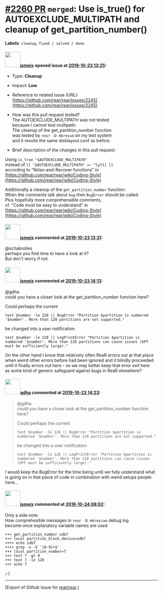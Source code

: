 [\#2260 PR](https://github.com/rear/rear/pull/2260) `merged`: Use is\_true() for AUTOEXCLUDE\_MULTIPATH and cleanup of get\_partition\_number()
===============================================================================================================================================

**Labels**: `cleanup`, `fixed / solved / done`

#### <img src="https://avatars.githubusercontent.com/u/1788608?u=925fc54e2ce01551392622446ece427f51e2f0ce&v=4" width="50">[jsmeix](https://github.com/jsmeix) opened issue at [2019-10-23 13:25](https://github.com/rear/rear/pull/2260):

-   Type: **Cleanup**

-   Impact: **Low**

-   Reference to related issue (URL):  
    [https://github.com/rear/rear/issues/2245](https://github.com/rear/rear/issues/2245)

-   How was this pull request tested?  
    The AUTOEXCLUDE\_MULTIPATH was not tested  
    because I cannot test multipath.  
    The cleanup of the get\_partition\_number function  
    was tested by `rear -D mkresue` on my test system  
    and it results the same disklayout.conf as before.

-   Brief description of the changes in this pull request:

Using `is_true "$AUTOEXCLUDE_MULTIPATH"`  
instead of `[[ "$AUTOEXCLUDE_MULTIPATH" =~ ^[yY1] ]]`  
according to "Relax-and-Recover functions" in  
[https://github.com/rear/rear/wiki/Coding-Style](https://github.com/rear/rear/wiki/Coding-Style)

Additionally a cleanup of the `get_partition_number` function:  
When the comments talk about `bug` then `BugError` should be called.  
Plus hopefully more comprehensible comments,  
cf. "Code must be easy to understand" in  
[https://github.com/rear/rear/wiki/Coding-Style](https://github.com/rear/rear/wiki/Coding-Style)

#### <img src="https://avatars.githubusercontent.com/u/1788608?u=925fc54e2ce01551392622446ece427f51e2f0ce&v=4" width="50">[jsmeix](https://github.com/jsmeix) commented at [2019-10-23 13:31](https://github.com/rear/rear/pull/2260#issuecomment-545444995):

@schabrolles  
perhaps you find time to have a look at it?  
But don't worry if not.

#### <img src="https://avatars.githubusercontent.com/u/1788608?u=925fc54e2ce01551392622446ece427f51e2f0ce&v=4" width="50">[jsmeix](https://github.com/jsmeix) commented at [2019-10-23 14:13](https://github.com/rear/rear/pull/2260#issuecomment-545464148):

@gdha  
could you have a closer look at the get\_partition\_number function
here?

Could perhaps the current

    test $number -le 128 || BugError "Partition $partition is numbered '$number'. More than 128 partitions are not supported."

be changed into a user notification

    test $number -le 128 || LogPrintError "Partition $partition is numbered '$number'. More than 128 partitions can cause issues (GPT must be sufficiently large)."

On the other hand I know that relatively often ReaR errors out at that
place  
when weird other errors before had been ignored and it blindly
proceeded  
until it finally errors out here - so we may better keep that error exit
here  
as some kind of generic safeguard against bugs in ReaR elsewhere?

#### <img src="https://avatars.githubusercontent.com/u/888633?u=cdaeb31efcc0048d3619651aa18dd4b76e636b21&v=4" width="50">[gdha](https://github.com/gdha) commented at [2019-10-23 14:23](https://github.com/rear/rear/pull/2260#issuecomment-545468856):

> @gdha  
> could you have a closer look at the get\_partition\_number function
> here?
>
> Could perhaps the current
>
>     test $number -le 128 || BugError "Partition $partition is numbered '$number'. More than 128 partitions are not supported."
>
> be changed into a user notification
>
>     test $number -le 128 || LogPrintError "Partition $partition is numbered '$number'. More than 128 partitions can cause issues (GPT must be sufficiently large)."

I would keep the BugError for the time being until we fully understand
what is going on in that piece of code in combination with weird setups
people have...

#### <img src="https://avatars.githubusercontent.com/u/1788608?u=925fc54e2ce01551392622446ece427f51e2f0ce&v=4" width="50">[jsmeix](https://github.com/jsmeix) commented at [2019-10-24 08:02](https://github.com/rear/rear/pull/2260#issuecomment-545797370):

Only a side note:  
How comprehesible messages in `rear -D mkrescue` debug log  
become once explanatory variable names are used

    +++ get_partition_number sdb7
    +++ local partition_block_device=sdb7
    ++++ echo sdb7
    ++++ grep -o -E '[0-9]+$'
    +++ local partition_number=7
    +++ test 7 -gt 0
    +++ test 7 -le 128
    +++ echo 7

;-)

------------------------------------------------------------------------

\[Export of Github issue for
[rear/rear](https://github.com/rear/rear).\]
